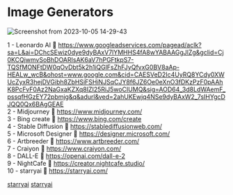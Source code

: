 <h1>
  Image Generators
</h1>

![Screenshot from 2023-10-05 14-29-43](https://github.com/echoWebNerds/Dev-Bookmarks/assets/122268379/5218b281-584b-4158-9bd2-ed9760ba4f7a)


1 - Leonardo AI   https://www.googleadservices.com/pagead/aclk?sa=L&ai=DChcSEwiz0dye9dyBAxV7lYMHHS4fA8wYABAAGgJlZg&gclid=Cj0KCQjwmvSoBhDOARIsAK6aV7hPGFtkpS7-TQSfMONFtDW0qOvDbt5k2h1iQGlFsZhFJyQfvxG0BV8aAp-HEALw_wcB&ohost=www.google.com&cid=CAESVeD2Ic4UyRQ8YCdy0XWUcZyxR3hejDVGibh8ZbHSiFSHiNJSqCJY8f6JZ6Oe0eXnO3fDKzPzF0pAAhK8PcFvF0Az2NaGxaKZXq8IZI25RiJ5woCIUMQ&sig=AOD64_3d8LdWAemF_pssqfHGzEY72pbmjg&q&adurl&ved=2ahUKEwjq4NSe9dyBAxW2_7sIHYgcDJQQ0Qx6BAgGEAE  <br>
2 - Midjourney   https://www.midjourney.com/  <br>
3 - Bing create   https://www.bing.com/create  <br>
4 - Stable Diffusion   https://stablediffusionweb.com/   <br>
5 - Microsoft Designer   https://designer.microsoft.com/  <br>
6 - Artbreeder   https://www.artbreeder.com/  <br>
7 - Craiyon   https://www.craiyon.com/  <br>
8 - DALL-E   https://openai.com/dall-e-2  <br>
9 - NightCafe   https://creator.nightcafe.studio/  <br>
10 - starryai   https://starryai.com/  <br>


<a href="https://starryai.com/ ">starryai</a>
<a href="https://starryai.com/ ">starryai</a>
